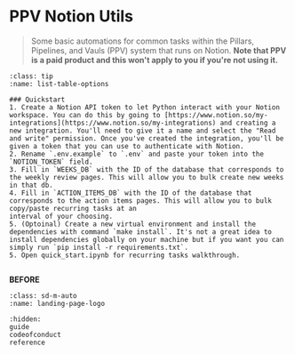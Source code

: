 
# PPV Notion Utils


>Some basic automations for common tasks within the Pillars, Pipelines, and Vauls (PPV) system that runs on Notion. **Note that PPV is a paid product and this won't apply to you if you're not using it.**


```{admonition} Readme
:class: tip
:name: list-table-options

### Quickstart
1. Create a Notion API token to let Python interact with your Notion workspace. You can do this by going to [https://www.notion.so/my-integrations](https://www.notion.so/my-integrations) and creating a new integration. You'll need to give it a name and select the "Read and write" permission. Once you've created the integration, you'll be given a token that you can use to authenticate with Notion.
2. Rename `.env.example` to `.env` and paste your token into the `NOTION_TOKEN` field.
3. Fill in `WEEKS_DB` with the ID of the database that corresponds to the weekly review pages. This will allow you to bulk create new weeks in that db.
4. Fill in `ACTION_ITEMS_DB` with the ID of the database that corresponds to the action items pages. This will allow you to bulk copy/paste recurring tasks at an 
interval of your choosing.
5. (Optoinal) Create a new virtual environment and install the dependencies with command `make install`. It's not a great idea to install dependencies globally on your machine but if you want you can simply run `pip install -r requirements.txt`.
5. Open quick_start.ipynb for recurring tasks walkthrough.

```
```
```
**BEFORE**

```{image} _static/recurring_task_before.png
:class: sd-m-auto
:name: landing-page-logo
```





```{toctree}
:hidden:
guide
codeofconduct
reference
```

